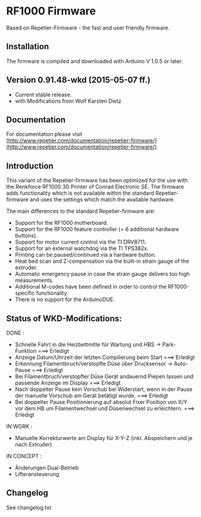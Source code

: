 # RF1000 Firmware
Based on Repetier-Firmware - the fast and user friendly firmware.

## Installation

The firmware is compiled and downloaded with Arduino V 1.0.5 or later.

## Version 0.91.48-wkd (2015-05-07 ff.)

* Current stable release.
* with Modifications from Wolf Karsten Dietz

## Documentation

For documentation please visit [http://www.repetier.com/documentation/repetier-firmware/](http://www.repetier.com/documentation/repetier-firmware/)

## Introduction

This variant of the Repetier-firmware has been optimized for the use with the
Renkforce RF1000 3D Printer of Conrad Electronic SE.
The firmware adds functionality which is not available within the standard
Repetier-firmware and uses the settings which match the available hardware.

The main differences to the standard Repetier-firmware are:

* Support for the RF1000 motherboard.
* Support for the RF1000 feature controller (= 6 additional hardware buttons).
* Support for motor current control via the TI DRV8711.
* Support for an external watchdog via the TI TPS382x.
* Printing can be paused/continued via a hardware button.
* Heat bed scan and Z-compensation via the built-in strain gauge of the extruder.
* Automatic emergency pause in case the strain gauge delivers too high measurements.
* Additional M-codes have been defined in order to control the RF1000-specific functionality.
* There is no support for the ArduinoDUE.

## Status of WKD-Modifications:
DONE :
- Schnelle Fahrt in die Heizbettmitte für Wartung und HBS -> Park-Funktion ===> Erledigt
- Anzeige Datum/Uhrzeit der letzten Compilierung beim Start ===> Erledigt
- Erkennung Filamentbruch/verstopfte Düse über Drucksensor -> Auto-Pause ===> Erledigt
- Bei Filamentbruch/verstopfter Düse Gerät andauernd Piepen lassen und passende Anzeige im Display ===> Erledigt
- Nach doppelter Pause kein Vorschub bei Widerstart, wenn in der Pause der manuelle Vorschub am Gerät betätigt wurde. ===> Erledigt
- Bei doppelter Pause Positionierung auf absolut Fixer Position von X/Y vor dem HB um Filamentwechsel und Düsenwechsel zu erleichtern. ===> Erledigt

IN WORK :
- Manuelle Korrekturwerte am Display für X-Y-Z (inkl. Abspeichern und je nach Extruder) 

IN CONCEPT :
- Änderungen Dual-Betrieb
- Lifteransteuerung

## Changelog

See changelog.txt
